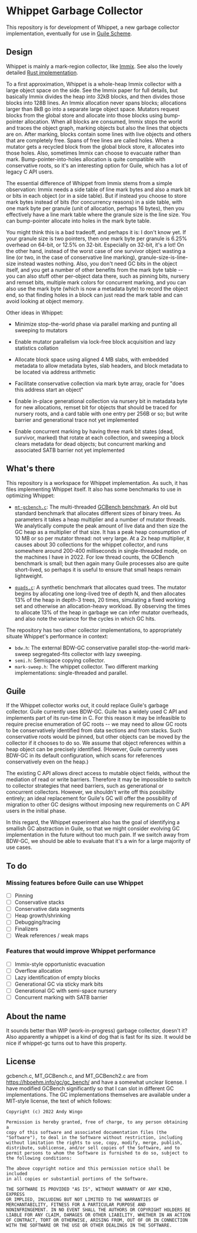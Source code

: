 # Whippet Garbage Collector

This repository is for development of Whippet, a new garbage collector
implementation, eventually for use in [Guile
Scheme](https://gnu.org/s/guile).

## Design

Whippet is mainly a mark-region collector, like
[Immix](http://users.cecs.anu.edu.au/~steveb/pubs/papers/immix-pldi-2008.pdf).
See also the lovely detailed [Rust
implementation](http://users.cecs.anu.edu.au/~steveb/pubs/papers/rust-ismm-2016.pdf).

To a first approximation, Whippet is a whole-heap Immix collector with a
large object space on the side.  See the Immix paper for full details,
but basically Immix divides the heap into 32kB blocks, and then divides
those blocks into 128B lines.  An Immix allocation never spans blocks;
allocations larger than 8kB go into a separate large object space.
Mutators request blocks from the global store and allocate into those
blocks using bump-pointer allocation.  When all blocks are consumed,
Immix stops the world and traces the object graph, marking objects but
also the lines that objects are on.  After marking, blocks contain some
lines with live objects and others that are completely free.  Spans of
free lines are called holes.  When a mutator gets a recycled block from
the global block store, it allocates into those holes.  Also, sometimes
Immix can choose to evacuate rather than mark.  Bump-pointer-into-holes
allocation is quite compatible with conservative roots, so it's an
interesting option for Guile, which has a lot of legacy C API users.

The essential difference of Whippet from Immix stems from a simple
observation: Immix needs a side table of line mark bytes and also a mark
bit or bits in each object (or in a side table).  But if instead you
choose to store mark bytes instead of bits (for concurrency reasons) in
a side table, with one mark byte per granule (unit of allocation,
perhaps 16 bytes), then you effectively have a line mark table where the
granule size is the line size.  You can bump-pointer allocate into holes
in the mark byte table.

You might think this is a bad tradeoff, and perhaps it is: I don't know
yet.  If your granule size is two pointers, then one mark byte per
granule is 6.25% overhead on 64-bit, or 12.5% on 32-bit.  Especially on
32-bit, it's a lot!  On the other hand, instead of the worst case of one
survivor object wasting a line (or two, in the case of conservative line
marking), granule-size-is-line-size instead wastes nothing.  Also, you
don't need GC bits in the object itself, and you get a number of other
benefits from the mark byte table -- you can also stuff other per-object
data there, such as pinning bits, nursery and remset bits, multiple mark
colors for concurrent marking, and you can also use the mark byte (which
is now a metadata byte) to record the object end, so that finding holes
in a block can just read the mark table and can avoid looking at object
memory.

Other ideas in Whippet:

 * Minimize stop-the-world phase via parallel marking and punting all
   sweeping to mutators

 * Enable mutator parallelism via lock-free block acquisition and lazy
   statistics collation

 * Allocate block space using aligned 4 MB slabs, with embedded metadata
   to allow metadata bytes, slab headers, and block metadata to be
   located via address arithmetic

 * Facilitate conservative collection via mark byte array, oracle for
   "does this address start an object"

 * Enable in-place generational collection via nursery bit in metadata
   byte for new allocations, remset bit for objects that should be
   traced for nursery roots, and a card table with one entry per 256B or
   so; but write barrier and generational trace not yet implemented

 * Enable concurrent marking by having three mark bit states (dead,
   survivor, marked) that rotate at each collection, and sweeping a
   block clears metadata for dead objects; but concurrent marking and
   associated SATB barrier not yet implemented

## What's there

This repository is a workspace for Whippet implementation.  As such, it
has files implementing Whippet itself.  It also has some benchmarks to
use in optimizing Whippet:

 - [`mt-gcbench.c`](./mt-gcbench.c): The multi-threaded [GCBench
   benchmark](https://hboehm.info/gc/gc_bench.html).  An old but
   standard benchmark that allocates different sizes of binary trees.
   As parameters it takes a heap multiplier and a number of mutator
   threads.  We analytically compute the peak amount of live data and
   then size the GC heap as a multiplier of that size.  It has a peak
   heap consumption of 10 MB or so per mutator thread: not very large.
   At a 2x heap multiplier, it causes about 30 collections for the
   whippet collector, and runs somewhere around 200-400 milliseconds in
   single-threaded mode, on the machines I have in 2022.  For low thread
   counts, the GCBench benchmark is small; but then again many Guile
   processes also are quite short-lived, so perhaps it is useful to
   ensure that small heaps remain lightweight.

 - [`quads.c`](./quads.c): A synthetic benchmark that allocates quad
   trees.  The mutator begins by allocating one long-lived tree of depth
   N, and then allocates 13% of the heap in depth-3 trees, 20 times,
   simulating a fixed working set and otherwise an allocation-heavy
   workload.  By observing the times to allocate 13% of the heap in
   garbage we can infer mutator overheads, and also note the variance
   for the cycles in which GC hits.

The repository has two other collector implementations, to appropriately
situate Whippet's performance in context:

 - `bdw.h`: The external BDW-GC conservative parallel stop-the-world
   mark-sweep segregated-fits collector with lazy sweeping.
 - `semi.h`: Semispace copying collector.
 - `mark-sweep.h`: The whippet collector.  Two different marking
   implementations: single-threaded and parallel.

## Guile

If the Whippet collector works out, it could replace Guile's garbage
collector.  Guile currently uses BDW-GC.  Guile has a widely used C API
and implements part of its run-time in C.  For this reason it may be
infeasible to require precise enumeration of GC roots -- we may need to
allow GC roots to be conservatively identified from data sections and
from stacks.  Such conservative roots would be pinned, but other objects
can be moved by the collector if it chooses to do so.  We assume that
object references within a heap object can be precisely identified.
(However, Guile currently uses BDW-GC in its default configuration,
which scans for references conservatively even on the heap.)

The existing C API allows direct access to mutable object fields,
without the mediation of read or write barriers.  Therefore it may be
impossible to switch to collector strategies that need barriers, such as
generational or concurrent collectors.  However, we shouldn't write off
this possibility entirely; an ideal replacement for Guile's GC will
offer the possibility of migration to other GC designs without imposing
new requirements on C API users in the initial phase.

In this regard, the Whippet experiment also has the goal of identifying
a smallish GC abstraction in Guile, so that we might consider evolving
GC implementation in the future without too much pain.  If we switch
away from BDW-GC, we should be able to evaluate that it's a win for a
large majority of use cases.

## To do

### Missing features before Guile can use Whippet

 - [ ] Pinning
 - [ ] Conservative stacks
 - [ ] Conservative data segments
 - [ ] Heap growth/shrinking
 - [ ] Debugging/tracing
 - [ ] Finalizers
 - [ ] Weak references / weak maps

### Features that would improve Whippet performance

 - [ ] Immix-style opportunistic evacuation
 - [ ] Overflow allocation
 - [ ] Lazy identification of empty blocks
 - [ ] Generational GC via sticky mark bits
 - [ ] Generational GC with semi-space nursery
 - [ ] Concurrent marking with SATB barrier

## About the name

It sounds better than WIP (work-in-progress) garbage collector, doesn't
it?  Also apparently a whippet is a kind of dog that is fast for its
size.  It would be nice if whippet-gc turns out to have this property.

## License

gcbench.c, MT_GCBench.c, and MT_GCBench2.c are from
https://hboehm.info/gc/gc_bench/ and have a somewhat unclear license.  I
have modified GCBench significantly so that I can slot in different GC
implementations.  The GC implementations themselves are available under
a MIT-style license, the text of which follows:

```
Copyright (c) 2022 Andy Wingo

Permission is hereby granted, free of charge, to any person obtaining a
copy of this software and associated documentation files (the
"Software"), to deal in the Software without restriction, including
without limitation the rights to use, copy, modify, merge, publish,
distribute, sublicense, and/or sell copies of the Software, and to
permit persons to whom the Software is furnished to do so, subject to
the following conditions:

The above copyright notice and this permission notice shall be included
in all copies or substantial portions of the Software.

THE SOFTWARE IS PROVIDED "AS IS", WITHOUT WARRANTY OF ANY KIND, EXPRESS
OR IMPLIED, INCLUDING BUT NOT LIMITED TO THE WARRANTIES OF
MERCHANTABILITY, FITNESS FOR A PARTICULAR PURPOSE AND
NONINFRINGEMENT. IN NO EVENT SHALL THE AUTHORS OR COPYRIGHT HOLDERS BE
LIABLE FOR ANY CLAIM, DAMAGES OR OTHER LIABILITY, WHETHER IN AN ACTION
OF CONTRACT, TORT OR OTHERWISE, ARISING FROM, OUT OF OR IN CONNECTION
WITH THE SOFTWARE OR THE USE OR OTHER DEALINGS IN THE SOFTWARE.
```
